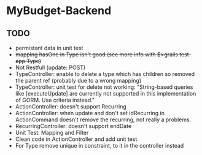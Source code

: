 # MyBudget-Backend


TODO
----

* permistant data in unit test
* ~~mapping hasOne in Type isn't good (see more info with $>grails test-app Type)~~
* Not Restfull (update: POST)
* TypeController: enable to delete a type which has children so removed the parent ref (probably due to a wrong mapping)
* TypeController: unit test for delete not working: "String-based queries like [executeUpdate] are currently not supported in this implementation of GORM. Use criteria instead."
* ActionController: doesn't support Recurring
* ActionController: when update and don't set idRecurring in ActionCommand doesn't remove the recurring, not really a problems.
* RecurringController: doesn't support endDate
* Unit Test: Mapping and Filter
* Clean code in ActionController and add unit test
* For Type remove unique in constraint, to it in the controller instead
